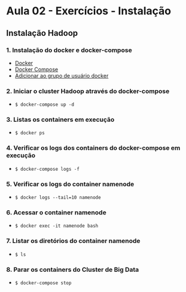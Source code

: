 # Aula 02 - Exercícios - Instalação

## Instalação Hadoop

### 1. Instalação do docker e docker-compose

- [Docker](https://docs.docker.com/engine/install/ubuntu/)
- [Docker Compose](https://docs.docker.com/compose/install/)
- [Adicionar ao grupo de usuário docker](https://docs.docker.com/engine/install/linux-postinstall/)

### 2. Iniciar o cluster Hadoop através do docker-compose

- `$ docker-compose up -d`

### 3. Listas os containers em execução

- `$ docker ps`

### 4. Verificar os logs dos containers do docker-compose em execução

- `$ docker-compose logs -f`

### 5. Verificar os logs do container namenode

- `$ docker logs --tail=10 namenode`

### 6.  Acessar o container namenode

- `$ docker exec -it namenode bash`

### 7. Listar  os diretórios do container namenode

- `$ ls`

### 8. Parar os containers do Cluster de Big Data

- `$ docker-compose stop`
